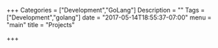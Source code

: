 +++
Categories = ["Development","GoLang"]
Description = ""
Tags = ["Development","golang"]
date = "2017-05-14T18:55:37-07:00"
menu = "main"
title = "Projects"

+++

